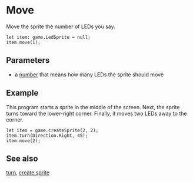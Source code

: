 # Move

Move the sprite the number of LEDs you say.

```sig
let item: game.LedSprite = null;
item.move(1);
```

## Parameters

* a [number](/types/number) that means how many LEDs the sprite should move

## Example

This program starts a sprite in the middle of the screen.
Next, the sprite turns toward the lower-right corner.
Finally, it moves two LEDs away to the corner.

```blocks
let item = game.createSprite(2, 2);
item.turn(Direction.Right, 45);
item.move(2);
```

## See also

[turn](/reference/game/turn),
[create sprite](/reference/game/create-sprite)
